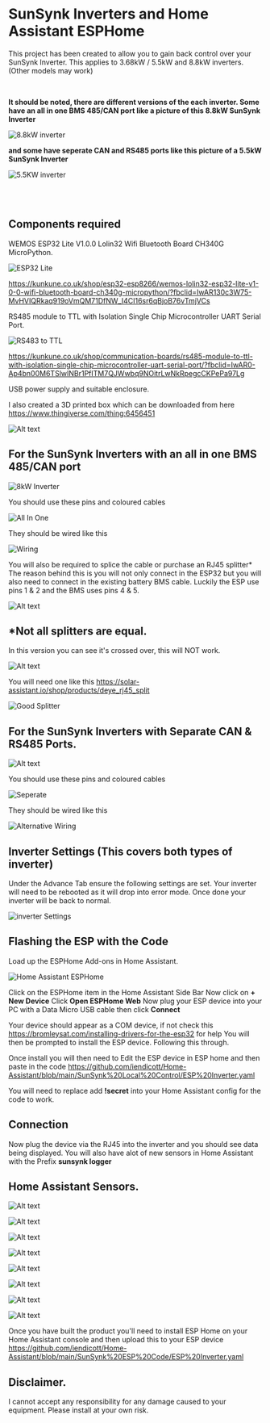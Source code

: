 # SunSynk Inverters and Home Assistant ESPHome

This project has been created to allow you to gain back control over your SunSynk Inverter. This applies to 3.68kW / 5.5kW and 8.8kW inverters. (Other models may work)

<br>

**It should be noted, there are different versions of the each inverter. Some have an all in one BMS 485/CAN port like a picture of this 8.8kW SunSynk Inverter**

![8.8kW inverter](<8.8kW inverter.png>)

**and some have seperate CAN and RS485 ports like this picture of a 5.5kW SunSynk Inverter**

![5.5KW inverter](<5.5KW inverter.png>)

<br>
<br>

## Components required

WEMOS ESP32 Lite V1.0.0 Lolin32 Wifi Bluetooth Board CH340G MicroPython.

![ESP32 Lite](ESPLite.png)

https://kunkune.co.uk/shop/esp32-esp8266/wemos-lolin32-esp32-lite-v1-0-0-wifi-bluetooth-board-ch340g-micropython/?fbclid=IwAR130c3W75-MvHVIQRkaq919oVmQM71DfNW_I4CI16sr6qBjoB76vTmjVCs

RS485 module to TTL with Isolation Single Chip Microcontroller UART Serial Port.

![RS483 to TTL](<RS485 to TTL.png>)

https://kunkune.co.uk/shop/communication-boards/rs485-module-to-ttl-with-isolation-single-chip-microcontroller-uart-serial-port/?fbclid=IwAR0-Ap4bn00M6TSlwINBr1PfITM7QJWwbq9NOitrLwNkRpegcCKPePa97Lg

USB power supply and suitable enclosure.

I also created a 3D printed box which can be downloaded from here https://www.thingiverse.com/thing:6456451

![Alt text](<Screenshot 2024-01-28 133913.png>)


## For the SunSynk Inverters with an all in one BMS 485/CAN port

![8kW Inverter](8kw.png)

You should use these pins and coloured cables

![All In One](<All In One.jpg>)

They should be wired like this

![Wiring](Wiring.png)

You will also be required to splice the cable or purchase an RJ45 splitter* 
The reason behind this is you will not only connect in the ESP32 but you will also need to connect in the existing battery BMS cable.
Luckily the ESP use pins 1 & 2 and the BMS uses pins 4 & 5.

![Alt text](<Pin Outs Combined.png>)

## *Not all splitters are equal. 

In this version you can see it's crossed over, this will NOT work.

![Alt text](<No Good RJ45 Splitter.png>)

You will need one like this https://solar-assistant.io/shop/products/deye_rj45_split

![Good Splitter](<Good Splitter.png>)



## For the SunSynk Inverters with Separate CAN & RS485 Ports.

![Alt text](<5.5KW inverter.png>)

You should use these pins and coloured cables

![Seperate](Seperate.jpg)

They should be wired like this

![Alternative Wiring](<Alternative Wiring.png>)




## Inverter Settings (This covers both types of inverter)

Under the Advance Tab ensure the following settings are set.
Your inverter will need to be rebooted as it will drop into error mode. Once done your inverter will be back to normal.

![inverter Settings](<Inverter Settings.png>)



## Flashing the ESP with the Code

Load up the ESPHome Add-ons in Home Assistant.

![Home Assistant ESPHome](ESPHome-HA.png)

Click on the ESPHome item in the Home Assistant Side Bar
Now click on **+ New Device**
Click **Open ESPHome Web**
Now plug your ESP device into your PC with a Data Micro USB cable then click **Connect**

Your device should appear as a COM device, if not check this https://bromleysat.com/installing-drivers-for-the-esp32 for help
You will then be prompted to install the ESP device. Following this through.

Once install you will then need to Edit the ESP device in ESP home and then paste in the code https://github.com/iendicott/Home-Assistant/blob/main/SunSynk%20Local%20Control/ESP%20Inverter.yaml

You will need to replace add **!secret** into your Home Assistant config for the code to work.

## Connection

Now plug the device via the RJ45 into the inverter and you should see data being displayed. 
You will also have alot of new sensors in Home Assistant with the Prefix **sunsynk logger**

## Home Assistant Sensors.


![Alt text](SS1.png) 

![Alt text](SS2.png) 

![Alt text](SS3.png) 

![Alt text](SS4.png) 

![Alt text](SS5.png) 

![Alt text](SS6.png) 

![Alt text](SS7.png)

![Alt text](SS8.png) 

Once you have built the product you'll need to install ESP Home on your Home Assistant console and then upload this to your ESP device 
https://github.com/iendicott/Home-Assistant/blob/main/SunSynk%20ESP%20Code/ESP%20Inverter.yaml

## Disclaimer.

I cannot accept any responsibility for any damage caused to your equipment. Please install at your own risk.

